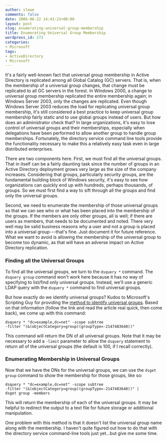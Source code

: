```yaml
---
author: slowe
comments: false
date: 2006-06-22 14:43:23+00:00
layout: post
slug: enumerating-universal-group-membership
title: Enumerating Universal Group Membership
wordpress_id: 273
categories:
- Microsoft
tags:
- ActiveDirectory
- Microsoft
---
```


It's a fairly well-known fact that universal group membership in Active Directory is replicated among all Global Catalog (GC) servers. That is, when the membership of a universal group changes, that change must be replicated to all GC servers in the forest. In Windows 2000, a change to universal group membership replicated the entire membership again; in Windows Server 2003, only the changes are replicated. Even though Windows Server 2003 reduces the load for replicating universal group membership, it's still considered a best practice to keep universal group membership fairly static and to use global groups instead of users. But how does an administrator check that? In large organizations, it's easy to lose control of universal groups and their memberships, especially when delegations have been performed to allow another group to handle group memberships. Fortunately, the directory service command line tools provide the functionality necessary to make this a relatively easy task even in large distributed enterprises.

There are two components here. First, we must find all the universal groups. That in itself can be a fairly daunting task since the number of groups in an Active Directory deployment grows very large as the size of the company increases. Considering that groups, particularly security groups, are the fundamental building block of Windows security, it's easy to see how organizations can quickly end up with hundreds, perhaps thousands, of groups. So we must first find a way to sift through all the groups and find only the universal groups.

Second, we need to enumerate the membership of those universal groups so that we can see who or what has been placed into the membership of the groups. If the members are only other groups, all is well; if there are users as members, that needs to be documented and noted. There very well may be valid business reasons why a user and not a group is placed into a universal group---that's fine. Just document it for future reference. What we want to avoid is allowing the membership of the universal group to become too dynamic, as that will have an adverse impact on Active Directory replication.

### Finding all the Universal Groups

To find all the universal groups, we turn to the `dsquery *` command. The `dsquery group` command won't work here because it has no way of specifying to list/find only universal groups. Instead, we'll use a generic LDAP query with the `dsquery *` command to find universal groups.

But how exactly do we identify universal groups? Kudos to Microsoft's Scripting Guy for providing the [method to identify universal groups](http://www.microsoft.com/technet/scriptcenter/resources/qanda/aug05/hey0817.mspx). Based on that information (follow the link and read the article real quick, then come back), we come up with this command:
    
    dsquery * "dc=example,dc=net" -scope subtree 
    -filter "(&(objectCategory=group)(groupType=-2147483640))"

This command will return the DN of all universal groups. Note that it may be necessary to add a `-limit` parameter to allow the `dsquery` statement to return _all_ of the universal groups (the default is 100, if I recall correctly).

### Enumerating Membership in Universal Groups

Now that we have the DNs for the universal groups, we can use the `dsget group` command to show the membership for those groups, like so:
    
    dsquery * "dc=example,dc=net" -scope subtree 
    -filter "(&(objectCategory=group)(groupType=-2147483640))" |
    dsget group -members

This will return the membership of each of the universal groups. It may be helpful to redirect the output to a text file for future storage or additional manipulation.

One problem with this method is that it doesn't list the universal group name along with the membership. I haven't quite figured out how to do that with the directory service command-line tools just yet...but give me some time.
